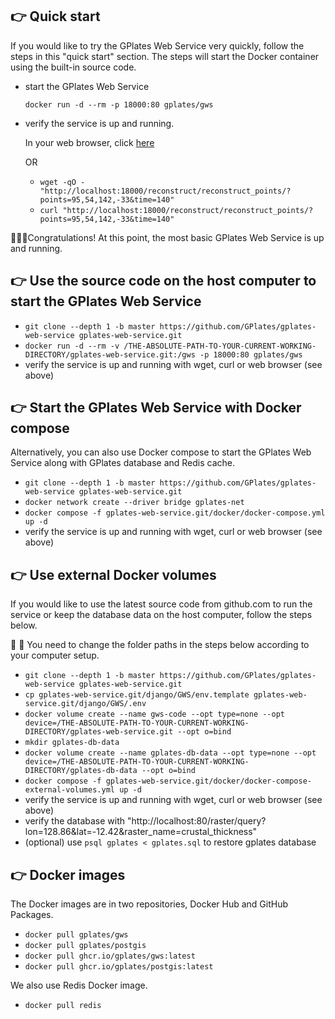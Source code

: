 ## 👉 Quick start 

If you would like to try the GPlates Web Service very quickly, follow the steps in this "quick start" section. The steps will start the Docker container using the built-in source code. 

- start the GPlates Web Service

    `docker run -d --rm -p 18000:80 gplates/gws`

- verify the service is up and running.

    In your web browser, click [here](http://localhost:18000/reconstruct/reconstruct_points/?points=95,54,142,-33&time=140)

    OR

    - `wget -qO - "http://localhost:18000/reconstruct/reconstruct_points/?points=95,54,142,-33&time=140" `
    - `curl "http://localhost:18000/reconstruct/reconstruct_points/?points=95,54,142,-33&time=140" `
     

👏👏👏Congratulations! At this point, the most basic GPlates Web Service is up and running.

## 👉 Use the source code on the host computer to start the GPlates Web Service 

- `git clone --depth 1 -b master https://github.com/GPlates/gplates-web-service gplates-web-service.git`
- `docker run -d --rm -v /THE-ABSOLUTE-PATH-TO-YOUR-CURRENT-WORKING-DIRECTORY/gplates-web-service.git:/gws -p 18000:80 gplates/gws`
- verify the service is up and running with wget, curl or web browser (see above)

## 👉 Start the GPlates Web Service with Docker compose

Alternatively, you can also use Docker compose to start the GPlates Web Service along with GPlates database and Redis cache.
    
- `git clone --depth 1 -b master https://github.com/GPlates/gplates-web-service gplates-web-service.git`
- `docker network create --driver bridge gplates-net`
- `docker compose -f gplates-web-service.git/docker/docker-compose.yml up -d`
- verify the service is up and running with wget, curl or web browser (see above)


## 👉 Use external Docker volumes

If you would like to use the latest source code from github.com to run the service or keep the database data on the host computer, follow the steps below. 

👀 👀 You need to change the folder paths in the steps below according to your computer setup. 

- `git clone --depth 1 -b master https://github.com/GPlates/gplates-web-service gplates-web-service.git`
- `cp gplates-web-service.git/django/GWS/env.template gplates-web-service.git/django/GWS/.env`
- `docker volume create --name gws-code --opt type=none --opt device=/THE-ABSOLUTE-PATH-TO-YOUR-CURRENT-WORKING-DIRECTORY/gplates-web-service.git --opt o=bind`
- `mkdir gplates-db-data`
- `docker volume create --name gplates-db-data --opt type=none --opt device=/THE-ABSOLUTE-PATH-TO-YOUR-CURRENT-WORKING-DIRECTORY/gplates-db-data --opt o=bind`
- `docker compose -f gplates-web-service.git/docker/docker-compose-external-volumes.yml up -d`
- verify the service is up and running with wget, curl or web browser (see above)
- verify the database with "http://localhost:80/raster/query?lon=128.86&lat=-12.42&raster_name=crustal_thickness"
- (optional) use `psql gplates < gplates.sql` to restore gplates database

## 👉 Docker images

The Docker images are in two repositories, Docker Hub and GitHub Packages.

- `docker pull gplates/gws`
- `docker pull gplates/postgis`
- `docker pull ghcr.io/gplates/gws:latest`
- `docker pull ghcr.io/gplates/postgis:latest`

We also use Redis Docker image.

- `docker pull redis`





